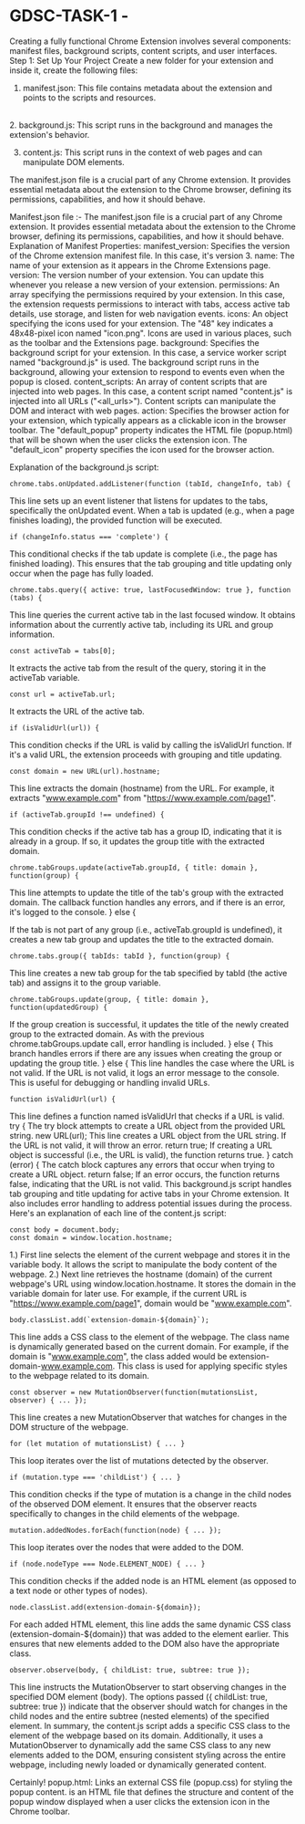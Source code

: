 # GDSC-TASK-1 - 
Creating a fully functional Chrome Extension involves several components: manifest files, background scripts, content scripts, and user interfaces. 
Step 1: Set Up Your Project
Create a new folder for your extension and inside it, create the following files:

1. manifest.json: This file contains metadata about the extension and points to the scripts and resources.
<br>
2. background.js: This script runs in the background and manages the extension's behavior.

3. content.js: This script runs in the context of web pages and can manipulate DOM elements.

The manifest.json file is a crucial part of any Chrome extension.
It provides essential metadata about the extension to the Chrome browser, defining its permissions, capabilities, and how it should behave.

Manifest.json file :-
The manifest.json file is a crucial part of any Chrome extension.
It provides essential metadata about the extension to the Chrome browser, defining its permissions, capabilities, and how it should behave.
Explanation of Manifest Properties:
manifest_version: Specifies the version of the Chrome extension manifest file. In this case, it's version 3.
name: The name of your extension as it appears in the Chrome Extensions page.
version: The version number of your extension. You can update this whenever you release a new version of your extension.
permissions: An array specifying the permissions required by your extension. 
In this case, the extension requests permissions to interact with tabs, access active tab details, use storage, and listen for web navigation events.
icons: An object specifying the icons used for your extension. The "48" key indicates a 48x48-pixel icon named "icon.png". 
Icons are used in various places, such as the toolbar and the Extensions page.
background: Specifies the background script for your extension. In this case, a service worker script named "background.js" is used. 
The background script runs in the background, allowing your extension to respond to events even when the popup is closed.
content_scripts: An array of content scripts that are injected into web pages. 
In this case, a content script named "content.js" is injected into all URLs ("<all_urls>"). Content scripts can manipulate the DOM and interact with web pages.
action: Specifies the browser action for your extension, which typically appears as a clickable icon in the browser toolbar. 
The "default_popup" property indicates the HTML file (popup.html) that will be shown when the user clicks the extension icon. 
The "default_icon" property specifies the icon used for the browser action.

Explanation of the background.js script:
```
chrome.tabs.onUpdated.addListener(function (tabId, changeInfo, tab) {
```
This line sets up an event listener that listens for updates to the tabs, specifically the onUpdated event. When a tab is updated (e.g., when a page finishes loading), the provided function will be executed.
```
if (changeInfo.status === 'complete') {
```
This conditional checks if the tab update is complete (i.e., the page has finished loading). 
This ensures that the tab grouping and title updating only occur when the page has fully loaded.
```
chrome.tabs.query({ active: true, lastFocusedWindow: true }, function (tabs) {
```
This line queries the current active tab in the last focused window. It obtains information about the currently active tab, including its URL and group information.
```
const activeTab = tabs[0];
```
It extracts the active tab from the result of the query, storing it in the activeTab variable.
```
const url = activeTab.url;
```
It extracts the URL of the active tab.
```
if (isValidUrl(url)) {
```
This condition checks if the URL is valid by calling the isValidUrl function. If it's a valid URL, the extension proceeds with grouping and title updating.
```
const domain = new URL(url).hostname;
```
This line extracts the domain (hostname) from the URL. For example, it extracts "www.example.com" from "https://www.example.com/page1".
```
if (activeTab.groupId !== undefined) {
```
This condition checks if the active tab has a group ID, indicating that it is already in a group. If so, it updates the group title with the extracted domain.
```
chrome.tabGroups.update(activeTab.groupId, { title: domain }, function(group) {
```
This line attempts to update the title of the tab's group with the extracted domain. The callback function handles any errors, and if there is an error, it's logged to the console.
} else {

If the tab is not part of any group (i.e., activeTab.groupId is undefined), it creates a new tab group and updates the title to the extracted domain.
```
chrome.tabs.group({ tabIds: tabId }, function(group) {
```
This line creates a new tab group for the tab specified by tabId (the active tab) and assigns it to the group variable.
```
chrome.tabGroups.update(group, { title: domain }, function(updatedGroup) {
```
If the group creation is successful, it updates the title of the newly created group to the extracted domain. As with the previous chrome.tabGroups.update call, error handling is included.
} else {
This branch handles errors if there are any issues when creating the group or updating the group title.
} else {
This line handles the case where the URL is not valid. If the URL is not valid, it logs an error message to the console. This is useful for debugging or handling invalid URLs.
```
function isValidUrl(url) {
```
This line defines a function named isValidUrl that checks if a URL is valid.
try {
The try block attempts to create a URL object from the provided URL string.
new URL(url);
This line creates a URL object from the URL string. If the URL is not valid, it will throw an error.
return true;
If creating a URL object is successful (i.e., the URL is valid), the function returns true.
} catch (error) {
The catch block captures any errors that occur when trying to create a URL object.
return false;
If an error occurs, the function returns false, indicating that the URL is not valid.
This background.js script handles tab grouping and title updating for active tabs in your Chrome extension. It also includes error handling to address potential issues during the process.
Here's an explanation of each line of the content.js script:
```
const body = document.body;
const domain = window.location.hostname;
```
1.) First line selects the <body> element of the current webpage and stores it in the variable body. 
It allows the script to manipulate the body content of the webpage.
2.) Next  line retrieves the hostname (domain) of the current webpage's URL using window.location.hostname. 
It stores the domain in the variable domain for later use. For example, if the current URL is "https://www.example.com/page1", domain would be "www.example.com".

```
body.classList.add(`extension-domain-${domain}`);
```
This line adds a CSS class to the <body> element of the webpage. 
The class name is dynamically generated based on the current domain. 
For example, if the domain is "www.example.com", the class added would be extension-domain-www.example.com. 
This class is used for applying specific styles to the webpage related to its domain.
```
const observer = new MutationObserver(function(mutationsList, observer) { ... });
```
This line creates a new MutationObserver that watches for changes in the DOM structure of the webpage.
```
for (let mutation of mutationsList) { ... }
```
This loop iterates over the list of mutations detected by the observer.
```
if (mutation.type === 'childList') { ... }
```
This condition checks if the type of mutation is a change in the child nodes of the observed DOM element. It ensures that the observer reacts specifically to changes in the child elements of the webpage.
```
mutation.addedNodes.forEach(function(node) { ... });
```
This loop iterates over the nodes that were added to the DOM.
```
if (node.nodeType === Node.ELEMENT_NODE) { ... }
```
This condition checks if the added node is an HTML element (as opposed to a text node or other types of nodes).
```
node.classList.add(extension-domain-${domain});
```
For each added HTML element, this line adds the same dynamic CSS class (extension-domain-${domain}) that was added to the <body> element earlier. 
This ensures that new elements added to the DOM also have the appropriate class.

```
observer.observe(body, { childList: true, subtree: true });
```
This line instructs the MutationObserver to start observing changes in the specified DOM element (body). 
The options passed ({ childList: true, subtree: true }) indicate that the observer should watch for changes in the child nodes and 
the entire subtree (nested elements) of the specified element.
In summary, the content.js script adds a specific CSS class to the <body> element of the webpage based on its domain. 
Additionally, it uses a MutationObserver to dynamically add the same CSS class to any new elements added to the DOM, ensuring consistent 
styling across the entire webpage, including newly loaded or dynamically generated content.

Certainly! popup.html<link rel="stylesheet" href="popup.css">: 
Links an external CSS file (popup.css) for styling the popup content. is an HTML file that defines the structure and content of the popup window displayed
when a user clicks the extension icon in the Chrome toolbar. 



